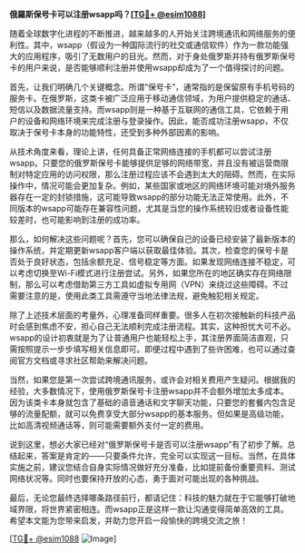 **俄羅斯保号卡可以注册wsapp吗？[[TG💪+ @esim1088](https://t.me/s/esim1088)]**

随着全球数字化进程的不断推进，越来越多的人开始关注跨境通讯和网络服务的便利性。其中，wsapp（假设为一种国际流行的社交或通信软件）作为一款功能强大的应用程序，吸引了无数用户的目光。然而，对于身处俄罗斯并持有俄罗斯保号卡的用户来说，是否能够顺利注册并使用wsapp却成为了一个值得探讨的问题。

首先，让我们明确几个关键概念。所谓“保号卡”，通常指的是保留原有手机号码的服务卡。在俄罗斯，这类卡被广泛应用于移动通信领域，为用户提供稳定的通话、短信以及数据流量支持。而wsapp则是一种基于互联网的通信工具，它依赖于用户的设备和网络环境来完成注册与登录操作。因此，能否成功注册wsapp，不仅取决于保号卡本身的功能特性，还受到多种外部因素的影响。

从技术角度来看，理论上讲，任何具备正常网络连接的手机都可以尝试注册wsapp。只要您的俄罗斯保号卡能够提供足够的网络带宽，并且没有被运营商限制对特定应用的访问权限，那么注册过程应该不会遇到太大的阻碍。然而，在实际操作中，情况可能会更加复杂。例如，某些国家或地区的网络环境可能对境外服务器存在一定的封锁措施，这可能导致wsapp的部分功能无法正常使用。此外，不同版本的wsapp可能存在兼容性问题，尤其是当您的操作系统较旧或者设备性能较差时，也可能影响到注册的成功率。

那么，如何解决这些问题呢？首先，您可以确保自己的设备已经安装了最新版本的操作系统，并定期更新wsapp客户端以获取最佳体验。其次，检查您的保号卡是否处于良好状态，包括余额充足、信号稳定等方面。如果发现网络连接不稳定，可以考虑切换至Wi-Fi模式进行注册尝试。另外，如果您所在的地区确实存在网络限制，那么可以考虑借助第三方工具如虚拟专用网（VPN）来绕过这些障碍。不过需要注意的是，使用此类工具需遵守当地法律法规，避免触犯相关规定。

除了上述技术层面的考量外，心理准备同样重要。很多人在初次接触新的科技产品时会感到焦虑不安，担心自己无法顺利完成注册流程。其实，这种担忧大可不必。wsapp的设计初衷就是为了让普通用户也能轻松上手，其注册界面简洁直观，只需按照提示一步步填写相关信息即可。即便过程中遇到了些许困难，也可以通过查阅官方文档或寻求社区帮助来解决问题。

当然，如果您是第一次尝试跨境通讯服务，或许会对相关费用产生疑问。根据我的经验，大多数情况下，使用俄罗斯保号卡注册wsapp并不会额外增加太多成本。因为该类卡本身就包含了基础的语音通话和文字聊天功能，只要您的套餐内包含足够的流量配额，就可以免费享受大部分wsapp的基本服务。但如果是高级功能，比如高清视频通话等，则可能需要额外支付一定的费用。

说到这里，想必大家已经对“俄罗斯保号卡是否可以注册wsapp”有了初步了解。总结起来，答案是肯定的——只要条件允许，完全可以实现这一目标。当然，在具体实施之前，建议您结合自身实际情况做好充分准备，比如提前备份重要资料、测试网络状况等。同时也要保持开放的心态，勇于面对可能出现的各种挑战。

最后，无论您最终选择哪条路径前行，都请记住：科技的魅力就在于它能够打破地域界限，将世界紧密相连。而wsapp正是这样一款让沟通变得简单高效的工具。希望本文能为您带来启发，并助力您开启一段愉快的跨境交流之旅！

[[TG💪+ @esim1088](https://t.me/s/esim1088) ![Image](https://i.postimg.cc/4NQfJmqS/Snipaste-2025-05-13-00-14-12.png)]